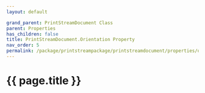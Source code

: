 ```yaml
---
layout: default

grand_parent: PrintStreamDocument Class
parent: Properties
has_children: false
title: PrintStreamDocument.Orientation Property
nav_order: 5
permalink: /package/printstreampackage/printstreamdocument/properties/orientation
---
```

# {{ page.title }}